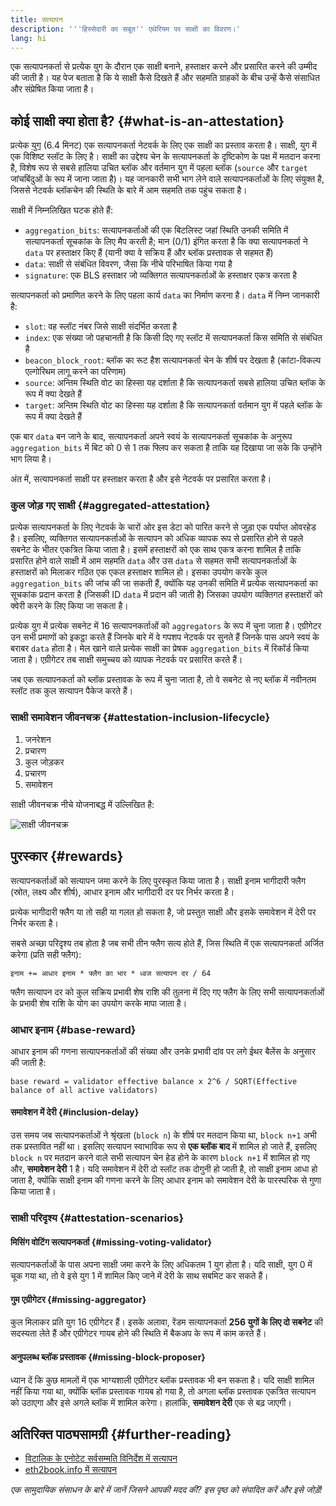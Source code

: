 ```yaml
---
title: सत्यापन
description: '''हिस्सेदारी का सबूत'' एथेरियम पर साक्षी का विवरण।'
lang: hi
---
```


एक सत्यापनकर्ता से प्रत्येक युग के दौरान एक साक्षी बनाने, हस्ताक्षर करने और प्रसारित करने की उम्मीद की जाती है। यह पेज बताता है कि ये साक्षी कैसे दिखते हैं और सहमति ग्राहकों के बीच उन्हें कैसे संसाधित और संप्रेषित किया जाता है।

## कोई साक्षी क्या होता है? {#what-is-an-attestation}

प्रत्येक [युग](/glossary/#epoch) (6.4 मिनट) एक सत्यापनकर्ता नेटवर्क के लिए एक साक्षी का प्रस्ताव करता है। साक्षी, युग में एक विशिष्ट स्लॉट के लिए है। साक्षी का उद्देश्य चेन के सत्यापनकर्ता के दृष्टिकोण के पक्ष में मतदान करना है, विशेष रूप से सबसे हालिया उचित ब्लॉक और वर्तमान युग में पहला ब्लॉक (`source` और `target` जांचबिंदुओं के रूप में जाना जाता है)। यह जानकारी सभी भाग लेने वाले सत्यापनकर्ताओं के लिए संयुक्त है, जिससे नेटवर्क ब्लॉकचेन की स्थिति के बारे में आम सहमति तक पहुंच सकता है।

साक्षी में निम्नलिखित घटक होते हैं:

- `aggregation_bits`: सत्यापनकर्ताओं की एक बिटलिस्ट जहां स्थिति उनकी समिति में सत्यापनकर्ता सूचकांक के लिए मैप करती है; मान (0/1) इंगित करता है कि क्या सत्यापनकर्ता ने `data` पर हस्ताक्षर किए हैं (यानी क्या वे सक्रिय हैं और ब्लॉक प्रस्तावक से सहमत हैं)
- `data`: साक्षी से संबंधित विवरण, जैसा कि नीचे परिभाषित किया गया है
- `signature`: एक BLS हस्ताक्षर जो व्यक्तिगत सत्यापनकर्ताओं के हस्ताक्षर एकत्र करता है

सत्यापनकर्ता को प्रमाणित करने के लिए पहला कार्य `data` का निर्माण करना है। `data` में निम्न जानकारी है:

- `slot`: वह स्लॉट नंबर जिसे साक्षी संदर्भित करता है
- `index`: एक संख्या जो पहचानती है कि किसी दिए गए स्लॉट में सत्यापनकर्ता किस समिति से संबंधित है
- `beacon_block_root`: ब्लॉक का रूट हैश सत्यापनकर्ता चेन के शीर्ष पर देखता है (कांटा-विकल्प एल्गोरिथम लागू करने का परिणाम)
- `source`: अन्तिम स्थिति वोट का हिस्सा यह दर्शाता है कि सत्यापनकर्ता सबसे हालिया उचित ब्लॉक के रूप में क्या देखते हैं
- `target`: अन्तिम स्थिति वोट का हिस्सा यह दर्शाता है कि सत्यापनकर्ता वर्तमान युग में पहले ब्लॉक के रूप में क्या देखते हैं

एक बार `data` बन जाने के बाद, सत्यापनकर्ता अपने स्वयं के सत्यापनकर्ता सूचकांक के अनुरूप `aggregation_bits` में बिट को 0 से 1 तक फ्लिप कर सकता है ताकि यह दिखाया जा सके कि उन्होंने भाग लिया है।

अंत में, सत्यापनकर्ता साक्षी पर हस्ताक्षर करता है और इसे नेटवर्क पर प्रसारित करता है।

### कुल जोड़ गए साक्षी {#aggregated-attestation}

प्रत्येक सत्यापनकर्ता के लिए नेटवर्क के चारों ओर इस डेटा को पारित करने से जुड़ा एक पर्याप्त ओवरहेड है। इसलिए, व्यक्तिगत सत्यापनकर्ताओं के सत्यापन को अधिक व्यापक रूप से प्रसारित होने से पहले सबनेट के भीतर एकत्रित किया जाता है। इसमें हस्ताक्षरों को एक साथ एकत्र करना शामिल है ताकि प्रसारित होने वाले साक्षी में आम सहमति `data` और उस `data` से सहमत सभी सत्यापनकर्ताओं के हस्ताक्षरों को मिलाकर गठित एक एकल हस्ताक्षर शामिल हो। इसका उपयोग करके कुल `aggregation_bits` की जांच की जा सकती हैं, क्योंकि यह उनकी समिति में प्रत्येक सत्यापनकर्ता का सूचकांक प्रदान करता है (जिसकी ID `data` में प्रदान की जाती है) जिसका उपयोग व्यक्तिगत हस्ताक्षरों को क्वेरी करने के लिए किया जा सकता है।

प्रत्येक युग में प्रत्येक सबनेट में 16 सत्यापनकर्ताओं को `aggregators` के रूप में चुना जाता है। एग्रीगेटर उन सभी प्रमाणों को इकट्ठा करते हैं जिनके बारे में वे गपशप नेटवर्क पर सुनते हैं जिनके पास अपने स्वयं के बराबर `data` होता है। मेल खाने वाले प्रत्येक साक्षी का प्रेषक `aggregation_bits` में रिकॉर्ड किया जाता है। एग्रीगेटर तब साक्षी समुच्चय को व्यापक नेटवर्क पर प्रसारित करते हैं।

जब एक सत्यापनकर्ता को ब्लॉक प्रस्तावक के रूप में चुना जाता है, तो वे सबनेट से नए ब्लॉक में नवीनतम स्लॉट तक कुल सत्यापन पैकेज करते हैं।

### साक्षी समावेशन जीवनचक्र {#attestation-inclusion-lifecycle}

1. जनरेशन
2. प्रचारण
3. कुल जोड़कर
4. प्रचारण
5. समावेशन

साक्षी जीवनचक्र नीचे योजनाबद्ध में उल्लिखित है:

![साक्षी जीवनचक्र](./attestation_schematic.png)

## पुरस्कार {#rewards}

सत्यापनकर्ताओं को सत्यापन जमा करने के लिए पुरस्कृत किया जाता है। साक्षी इनाम भागीदारी फ्लैग (स्रोत, लक्ष्य और शीर्ष), आधार इनाम और भागीदारी दर पर निर्भर करता है।

प्रत्येक भागीदारी फ्लैग या तो सही या गलत हो सकता है, जो प्रस्तुत साक्षी और इसके समावेशन में देरी पर निर्भर करता है।

सबसे अच्छा परिदृश्य तब होता है जब सभी तीन फ्लैग सत्य होते हैं, जिस स्थिति में एक सत्यापनकर्ता अर्जित करेगा (प्रति सही फ्लैग):

`इनाम += आधार इनाम * फ्लैग का भार * ध्वज सत्यापन दर / 64`

फ्लैग सत्यापन दर को कुल सक्रिय प्रभावी शेष राशि की तुलना में दिए गए फ्लैग के लिए सभी सत्यापनकर्ताओं के प्रभावी शेष राशि के योग का उपयोग करके मापा जाता है।

### आधार इनाम {#base-reward}

आधार इनाम की गणना सत्यापनकर्ताओं की संख्या और उनके प्रभावी दांव पर लगे ईथर बैलेंस के अनुसार की जाती है:

`base reward = validator effective balance x 2^6 / SQRT(Effective balance of all active validators)`

#### समावेशन में देरी {#inclusion-delay}

उस समय जब सत्यापनकर्ताओं ने श्रृंखला (`block n`) के शीर्ष पर मतदान किया था, `block n+1` अभी तक प्रस्तावित नहीं था। इसलिए सत्यापन स्वाभाविक रूप से **एक ब्लॉक बाद** में शामिल हो जाते हैं, इसलिए `block n` पर मतदान करने वाले सभी सत्यापन चेन हेड होने के कारण `block n+1` में शामिल हो गए और, **समावेशन देरी** 1 है। यदि समावेशन में देरी दो स्लॉट तक दोगुनी हो जाती है, तो साक्षी इनाम आधा हो जाता है, क्योंकि साक्षी इनाम की गणना करने के लिए आधार इनाम को समावेशन देरी के पारस्परिक से गुणा किया जाता है।

### साक्षी परिदृश्य {#attestation-scenarios}

#### मिसिंग वोटिंग सत्यापनकर्ता {#missing-voting-validator}

सत्यापनकर्ताओं के पास अपना साक्षी जमा करने के लिए अधिकतम 1 युग होता है। यदि साक्षी, युग 0 में चूक गया था, तो वे इसे युग 1 में शामिल किए जाने में देरी के साथ सबमिट कर सकते हैं।

#### गुम एग्रीगेटर {#missing-aggregator}

कुल मिलाकर प्रति युग 16 एग्रीगेटर हैं। इसके अलावा, रेंडम सत्यापनकर्ता **256 युगों के लिए दो सबनेट** की सदस्यता लेते हैं और एग्रीगेटर गायब होने की स्थिति में बैकअप के रूप में काम करते हैं।

#### अनुपलब्ध ब्लॉक प्रस्तावक {#missing-block-proposer}

ध्यान दें कि कुछ मामलों में एक भाग्यशाली एग्रीगेटर ब्लॉक प्रस्तावक भी बन सकता है। यदि साक्षी शामिल नहीं किया गया था, क्योंकि ब्लॉक प्रस्तावक गायब हो गया है, तो अगला ब्लॉक प्रस्तावक एकत्रित सत्यापन को उठाएगा और इसे अगले ब्लॉक में शामिल करेगा। हालांकि, **समावेशन देरी** एक से बढ़ जाएगी।

## अतिरिक्त पाठ्यसामग्री {#further-reading}

- [विटालिक के एनोटेट सर्वसम्मति विनिर्देश में सत्यापन](https://github.com/ethereum/annotated-spec/blob/master/phase0/beacon-chain.md#attestationdata)
- [eth2book.info में सत्यापन](https://eth2book.info/capella/part3/containers/dependencies/#attestationdata)

_एक सामुदायिक संसाधन के बारे में जानें जिसने आपकी मदद की? इस पृष्ठ को संपादित करें और इसे जोड़ें!_

